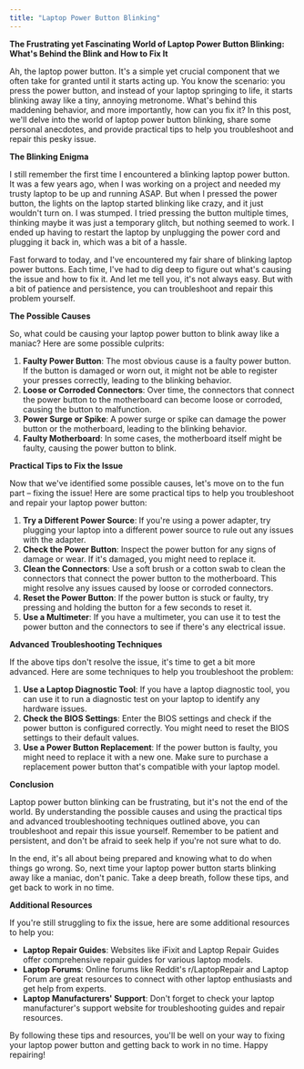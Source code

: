 ```yaml
---
title: "Laptop Power Button Blinking"
---
```


**The Frustrating yet Fascinating World of Laptop Power Button Blinking: What's Behind the Blink and How to Fix It**

 Ah, the laptop power button. It's a simple yet crucial component that we often take for granted until it starts acting up. You know the scenario: you press the power button, and instead of your laptop springing to life, it starts blinking away like a tiny, annoying metronome. What's behind this maddening behavior, and more importantly, how can you fix it? In this post, we'll delve into the world of laptop power button blinking, share some personal anecdotes, and provide practical tips to help you troubleshoot and repair this pesky issue.

**The Blinking Enigma**

I still remember the first time I encountered a blinking laptop power button. It was a few years ago, when I was working on a project and needed my trusty laptop to be up and running ASAP. But when I pressed the power button, the lights on the laptop started blinking like crazy, and it just wouldn't turn on. I was stumped. I tried pressing the button multiple times, thinking maybe it was just a temporary glitch, but nothing seemed to work. I ended up having to restart the laptop by unplugging the power cord and plugging it back in, which was a bit of a hassle.

Fast forward to today, and I've encountered my fair share of blinking laptop power buttons. Each time, I've had to dig deep to figure out what's causing the issue and how to fix it. And let me tell you, it's not always easy. But with a bit of patience and persistence, you can troubleshoot and repair this problem yourself.

**The Possible Causes**

So, what could be causing your laptop power button to blink away like a maniac? Here are some possible culprits:

1. **Faulty Power Button**: The most obvious cause is a faulty power button. If the button is damaged or worn out, it might not be able to register your presses correctly, leading to the blinking behavior.
2. **Loose or Corroded Connectors**: Over time, the connectors that connect the power button to the motherboard can become loose or corroded, causing the button to malfunction.
3. **Power Surge or Spike**: A power surge or spike can damage the power button or the motherboard, leading to the blinking behavior.
4. **Faulty Motherboard**: In some cases, the motherboard itself might be faulty, causing the power button to blink.

**Practical Tips to Fix the Issue**

Now that we've identified some possible causes, let's move on to the fun part – fixing the issue! Here are some practical tips to help you troubleshoot and repair your laptop power button:

1. **Try a Different Power Source**: If you're using a power adapter, try plugging your laptop into a different power source to rule out any issues with the adapter.
2. **Check the Power Button**: Inspect the power button for any signs of damage or wear. If it's damaged, you might need to replace it.
3. **Clean the Connectors**: Use a soft brush or a cotton swab to clean the connectors that connect the power button to the motherboard. This might resolve any issues caused by loose or corroded connectors.
4. **Reset the Power Button**: If the power button is stuck or faulty, try pressing and holding the button for a few seconds to reset it.
5. **Use a Multimeter**: If you have a multimeter, you can use it to test the power button and the connectors to see if there's any electrical issue.

**Advanced Troubleshooting Techniques**

If the above tips don't resolve the issue, it's time to get a bit more advanced. Here are some techniques to help you troubleshoot the problem:

1. **Use a Laptop Diagnostic Tool**: If you have a laptop diagnostic tool, you can use it to run a diagnostic test on your laptop to identify any hardware issues.
2. **Check the BIOS Settings**: Enter the BIOS settings and check if the power button is configured correctly. You might need to reset the BIOS settings to their default values.
3. **Use a Power Button Replacement**: If the power button is faulty, you might need to replace it with a new one. Make sure to purchase a replacement power button that's compatible with your laptop model.

**Conclusion**

Laptop power button blinking can be frustrating, but it's not the end of the world. By understanding the possible causes and using the practical tips and advanced troubleshooting techniques outlined above, you can troubleshoot and repair this issue yourself. Remember to be patient and persistent, and don't be afraid to seek help if you're not sure what to do.

In the end, it's all about being prepared and knowing what to do when things go wrong. So, next time your laptop power button starts blinking away like a maniac, don't panic. Take a deep breath, follow these tips, and get back to work in no time.

**Additional Resources**

If you're still struggling to fix the issue, here are some additional resources to help you:

* **Laptop Repair Guides**: Websites like iFixit and Laptop Repair Guides offer comprehensive repair guides for various laptop models.
* **Laptop Forums**: Online forums like Reddit's r/LaptopRepair and Laptop Forum are great resources to connect with other laptop enthusiasts and get help from experts.
* **Laptop Manufacturers' Support**: Don't forget to check your laptop manufacturer's support website for troubleshooting guides and repair resources.

By following these tips and resources, you'll be well on your way to fixing your laptop power button and getting back to work in no time. Happy repairing!